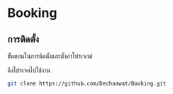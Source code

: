 # Booking
## การติดตั้ง

ขั้นตอนในการติดตั้งและตั้งค่าโปรเจกต์

ดึงโปรเจคไปใช้งาน
```sh
git clone https://github.com/Dechaawat/Booking.git
```
